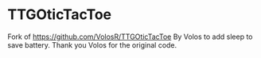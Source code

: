 # TTGOticTacToe
Fork of https://github.com/VolosR/TTGOticTacToe By Volos to add sleep to save battery.
Thank you Volos for the original code.
